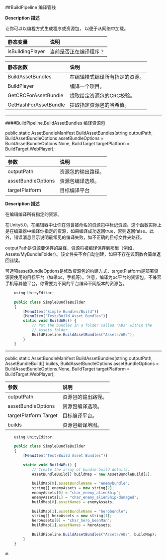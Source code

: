 ##BuildPipeline 编译管线

**Description 描述**

让你可以以编程方式生成程序或资源包， 以便于从网络中加载。

|静态变量|说明|
|:--|:--|
|isBuildingPlayer|当前是否正在编译程序？|

|静态函数|说明|
|:--|:--|
|BuildAssetBundles|在编辑模式编译所有指定的资源。|
|BuildPlayer|编译一个项目。|
|GetCRCForAssetBundle|提取给定资源包的CRC校验。|
|GetHashForAssetBundle|提取指定资源包的哈希值。|

---

####BuildPipeline.BuildAssetBundles 编译资源包

public static AssetBundleManifest BuildAssetBundles(string outputPath, BuildAssetBundleOptions assetBundleOptions = BuildAssetBundleOptions.None, BuildTarget targetPlatform = BuildTarget.WebPlayer);


|参数|说明|
|:--|:--|
|outputPath|资源包的输出路径。|
|assetBundleOptions|资源包编译选项。|
|targetPlatform|目标编译平台|

**Description 描述**

在编辑编译所有指定的资源。

在Unity5.0，在编辑器中让你在包含被命名的资源包中标记资源。这个函数实际上是在编辑器中编译你指定的资源，如果编译成功返回true，否则返回false。此外，错误消息显示说明最常见的编译失败，如不正确的目标文件夹路径。

outputPath是资源要保存的路径，资源将被编译保存到那里（例如，Assets/MyBundleFolder）。该文件夹不会自动创建，如果不存在该函数会简单返回错误。

可选项assetBundleOptions是修改资源包的构建方式，targetPlatform是部署资源要使用的目标平台（如果pc，手机等）。注意，编译为pc平台的资源包，不兼容手机等其他平台，你需要为不同的平台编译不同版本的资源包。

```javascript
	using UnityEditor;
	 
	public class SimpleBundleBuilder
	{
		[MenuItem("Simple Bundles/Build")]
		[MenuItem("Test/Build Asset Bundles")]
		static void BuildABs() {
			// Put the bundles in a folder called "ABs" within the
			// Assets folder.
			BuildPipeline.BuildAssetBundles("Assets/ABs");
		}
	}
```


---

public static AssetBundleManifest BuildAssetBundles(string outputPath, AssetBundleBuild[] builds, BuildAssetBundleOptions assetBundleOptions = BuildAssetBundleOptions.None, BuildTarget targetPlatform = BuildTarget.WebPlayer);

|参数|说明|
|:--|:--|
|outputPath|资源包的输出路径。|
|assetBundleOptions|资源包编译选项。|
|targetPlatform	Target|目标编译平台。|
|builds|资源包编译地图。|

```javascript
	using UnityEditor;
	 
	public class SimpleBundleBuilder
	{
		[MenuItem("Test/Build Asset Bundles")]
	 
		static void BuildABs() {
			// Create the array of bundle build details.
			AssetBundleBuild[] buildMap = new AssetBundleBuild[2];
	 
			buildMap[0].assetBundleName = "enemybundle";
			string[] enemyAssets = new string[2];
			enemyAssets[0] = "char_enemy_alienShip";
			enemyAssets[1] = "char_enemy_alienShip-damaged";
			buildMap[0].assetNames = enemyAssets;
	 
			buildMap[1].assetBundleName = "herobundle";
			string[] heroAssets = new string[1];
			heroAssets[0] = "char_hero_beanMan";
			buildMap[1].assetNames = heroAssets;
	 
			BuildPipeline.BuildAssetBundles("Assets/ABs", buildMap);
		}
	}
```





🔚